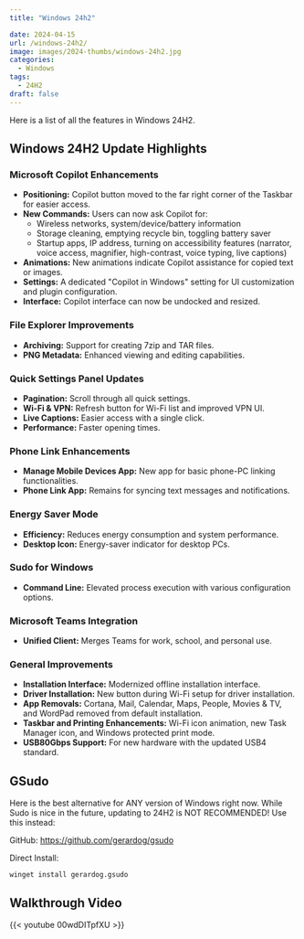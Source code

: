 ```yaml
---
title: "Windows 24h2"

date: 2024-04-15
url: /windows-24h2/
image: images/2024-thumbs/windows-24h2.jpg
categories:
  - Windows
tags:
  - 24H2
draft: false
---
```

Here is a list of all the features in Windows 24H2.
<!--more-->

## Windows 24H2 Update Highlights

### Microsoft Copilot Enhancements
- **Positioning:** Copilot button moved to the far right corner of the Taskbar for easier access.
- **New Commands:** Users can now ask Copilot for:
  - Wireless networks, system/device/battery information
  - Storage cleaning, emptying recycle bin, toggling battery saver
  - Startup apps, IP address, turning on accessibility features (narrator, voice access, magnifier, high-contrast, voice typing, live captions)
- **Animations:** New animations indicate Copilot assistance for copied text or images.
- **Settings:** A dedicated "Copilot in Windows" setting for UI customization and plugin configuration.
- **Interface:** Copilot interface can now be undocked and resized.

### File Explorer Improvements
- **Archiving:** Support for creating 7zip and TAR files.
- **PNG Metadata:** Enhanced viewing and editing capabilities.

### Quick Settings Panel Updates
- **Pagination:** Scroll through all quick settings.
- **Wi-Fi & VPN:** Refresh button for Wi-Fi list and improved VPN UI.
- **Live Captions:** Easier access with a single click.
- **Performance:** Faster opening times.

### Phone Link Enhancements
- **Manage Mobile Devices App:** New app for basic phone-PC linking functionalities.
- **Phone Link App:** Remains for syncing text messages and notifications.

### Energy Saver Mode
- **Efficiency:** Reduces energy consumption and system performance.
- **Desktop Icon:** Energy-saver indicator for desktop PCs.

### Sudo for Windows
- **Command Line:** Elevated process execution with various configuration options.

### Microsoft Teams Integration
- **Unified Client:** Merges Teams for work, school, and personal use.

### General Improvements
- **Installation Interface:** Modernized offline installation interface.
- **Driver Installation:** New button during Wi-Fi setup for driver installation.
- **App Removals:** Cortana, Mail, Calendar, Maps, People, Movies & TV, and WordPad removed from default installation.
- **Taskbar and Printing Enhancements:** Wi-Fi icon animation, new Task Manager icon, and Windows protected print mode.
- **USB80Gbps Support:** For new hardware with the updated USB4 standard.

## GSudo

Here is the best alternative for ANY version of Windows right now. While Sudo is nice in the future, updating to 24H2 is NOT RECOMMENDED! Use this instead:

GitHub: <https://github.com/gerardog/gsudo>

Direct Install:

```
winget install gerardog.gsudo
```

## Walkthrough Video

{{< youtube 00wdDITpfXU >}}
